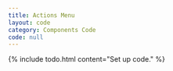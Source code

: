 ```yaml
---
title: Actions Menu
layout: code
category: Components Code
code: null
---
```


{% include todo.html content="Set up code." %}
